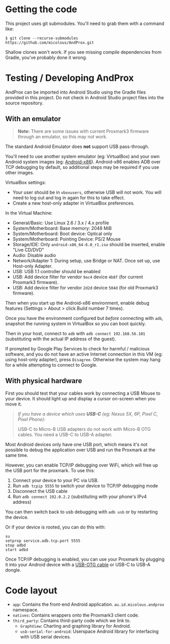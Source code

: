 # Getting the code

This project uses git submodules.  You'll need to grab them with a command like:

```
$ git clone --recurse-submodules https://github.com/micolous/AndProx.git
```

Shallow clones won't work.  If you see missing compile dependencies from Gradle, you've probably done it wrong.

# Testing / Developing AndProx

AndProx can be imported into Android Studio using the Gradle files provided in this project.  Do not check in Android Studio project files into the source repository.

## With an emulator

> **Note:** There are some issues with current Proxmark3 firmware through an emulator, so this may not work.

The standard Android Emulator does **not** support USB pass-through.

You'll need to use another system emulator (eg: VirtualBox) and your own Android system images (eg: [Android-x86](http://www.android-x86.org/download)).  Android-x86 enables ADB over TCP debugging by default, so additional steps may be required if you use other images.

VirtualBox settings:

- Your user should be in `vboxusers`, otherwise USB will not work. You will need to log out and log in again for this to take effect.
- Create a new host-only adapter in VirtualBox preferences.

In the Virtual Machine:

- General/Basic: Use Linux 2.6 / 3.x / 4.x profile
- System/Motherboard: Base memory: 2048 MiB
- System/Motherboard: Boot device: Optical only
- System/Motherboard: Pointing Device: PS/2 Mouse
- Storage/IDE: Only `android-x86_64-6.0_r1.iso` should be inserted, enable "Live CD/DVD"
- Audio: Disable audio
- Network/Adapter 1: During setup, use Bridge or NAT. Once set up, use Host-only Adapter.
- USB: USB 1.1 controller should be enabled
- USB: Add device filter for vendor `9ac4` device `4b8f` (for current Proxmark3 firmware).
- USB: Add device filter for vendor `2d2d` device `504d` (for old Proxmark3 firmware).

Then when you start up the Android-x86 environment, enable debug features (Settings > About > click Build number 7 times).

Once you have the environment configured but *before* connecting with `adb`, snapshot the running system in VirtualBox so you can boot quickly.

Then in your host, connect to `adb` with `adb connect 192.168.56.101` (substituting with the actual IP address of the guest).

If prompted by Google Play Services to check for harmful / malicious software, and you do not have an active Internet connection in this VM (eg: using host-only adapter), press `Disagree`.  Otherwise the system may hang for a while attempting to connect to Google.

## With physical hardware

First you should test that your cables work by connecting a USB Mouse to your device.  It should light up and display a cursor on-screen when you move it.

> *If you have a device which uses **USB-C** (eg: Nexus 5X, 6P, Pixel C, Pixel Phone):*
>
> USB-C to Micro-B USB adapters do not work with Micro-B OTG cables. You need a USB-C to USB-A adapter.

Most Android devices only have one USB port, which means it's not possible to debug the application over USB and run the Proxmark at the same time.

However, you can enable TCP/IP debugging over WiFi, which will free up the USB port for the proxmark.  To use this:

1. Connect your device to your PC via USB.
2. Run `adb tcpip 5555` to switch your device to TCP/IP debugging mode
3. Disconnect the USB cable
4. Run `adb connect 192.0.2.2` (substituting with your phone's IPv4 address)

You can then switch back to usb debugging with `adb usb` or by restarting the device.

Or if your device is rooted, you can do this with:

```
su
setprop service.adb.tcp.port 5555
stop adbd
start adbd
```

Once TCP/IP debugging is enabled, you can use your Proxmark by plugging it into your Android device with a [USB-OTG cable](https://en.wikipedia.org/wiki/USB_On-The-Go) or USB-C to USB-A dongle.

# Code layout

* `app`: Contains the front-end Android application.  `au.id.micolous.andprox` namespace.
* `natives`: Contains wrappers onto the Proxmark3 client code.
* `third_party`: Contains third-party code which we link to.
  * `GraphView`: Charting and graphing library for Android.
  * `usb-serial-for-android`: Userspace Android library for interfacing with USB serial devices.
